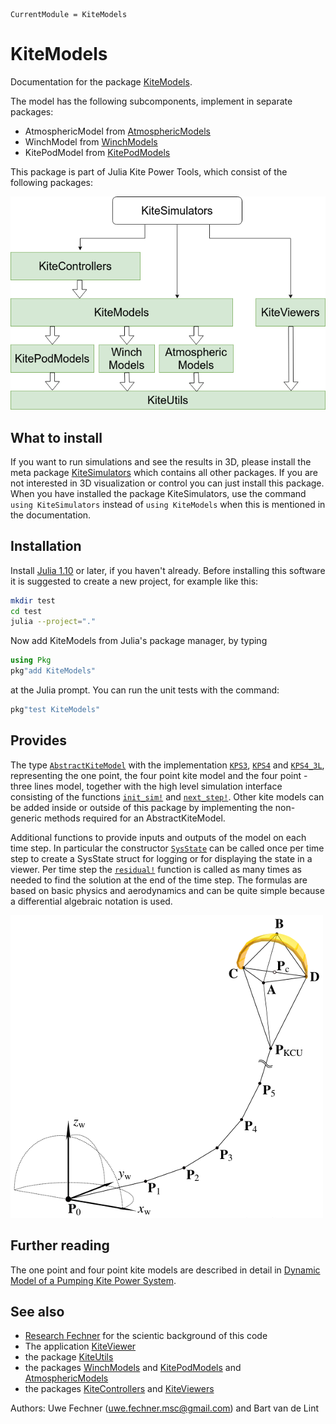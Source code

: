 ```@meta
CurrentModule = KiteModels
```

# KiteModels
Documentation for the package [KiteModels](https://github.com/ufechner7/KiteModels.jl).

The model has the following subcomponents, implement in separate packages:
- AtmosphericModel from [AtmosphericModels](https://github.com/aenarete/AtmosphericModels.jl)
- WinchModel from [WinchModels](https://github.com/aenarete/WinchModels.jl) 
- KitePodModel from  [KitePodModels](https://github.com/aenarete/KitePodModels.jl)

This package is part of Julia Kite Power Tools, which consist of the following packages:

![Julia Kite Power Tools](kite_power_tools.png)

## What to install
If you want to run simulations and see the results in 3D, please install the meta package  [KiteSimulators](https://github.com/aenarete/KiteSimulators.jl) which contains all other packages. If you are not interested in 3D visualization or control you can just install this package. When you have installed the package KiteSimulators, use the command `using KiteSimulators` instead of `using KiteModels` when this is mentioned in the documentation.

## Installation
Install [Julia 1.10](https://ufechner7.github.io/2024/08/09/installing-julia-with-juliaup.html) or later, if you haven't already. 
Before installing this software it is suggested to create a new project, for example like this:
```bash
mkdir test
cd test
julia --project="."
```

Now add KiteModels from  Julia's package manager, by typing 
```julia
using Pkg
pkg"add KiteModels"
``` 
at the Julia prompt. You can run the unit tests with the command:
```julia
pkg"test KiteModels"
```

## Provides
The type [`AbstractKiteModel`](@ref) with the implementation [`KPS3`](@ref), [`KPS4`](@ref) and [`KPS4_3L`](@ref), representing the one point, the four point kite model and the four point - three lines model, together with the high level simulation interface consisting of the functions [`init_sim!`](@ref) and [`next_step!`](@ref). Other kite models can be added inside or outside of this package by implementing the non-generic methods required for an AbstractKiteModel.

Additional functions to provide inputs and outputs of the model on each time step. In particular the constructor [`SysState`](@ref) can be called once per time step to create a SysState struct for
logging or for displaying the state in a viewer. Per time step the [`residual!`](@ref) function is called as many times as needed to find the solution at the end
of the time step. The formulas are based on basic physics and aerodynamics and can be quite simple because a differential algebraic notation is used.

![Four point kite power system model](kps4.png)

## Further reading
The one point and four point kite models are described in detail in [Dynamic Model of a Pumping Kite Power System](http://arxiv.org/abs/1406.6218).

## See also
- [Research Fechner](https://research.tudelft.nl/en/publications/?search=Fechner+wind&pageSize=50&ordering=rating&descending=true) for the scientic background of this code
- The application [KiteViewer](https://github.com/ufechner7/KiteViewer)
- the package [KiteUtils](https://github.com/ufechner7/KiteUtils.jl)
- the packages [WinchModels](https://github.com/aenarete/WinchModels.jl) and [KitePodModels](https://github.com/aenarete/KitePodModels.jl) and [AtmosphericModels](https://github.com/aenarete/AtmosphericModels.jl)
- the packages [KiteControllers](https://github.com/aenarete/KiteControllers.jl) and [KiteViewers](https://github.com/aenarete/KiteViewers.jl)

Authors: Uwe Fechner (uwe.fechner.msc@gmail.com) and Bart van de Lint
